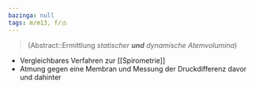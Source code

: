 ```yaml
---
bazinga: null
tags: m/m13, f/🫁
---
```

> (Abstract::Ermittlung *statischer **und** dynamische Atemvolumina*)
- Vergleichbares Verfahren zur [[Spirometrie]]
- Atmung gegen eine Membran und Messung der Druckdifferenz davor und dahinter

